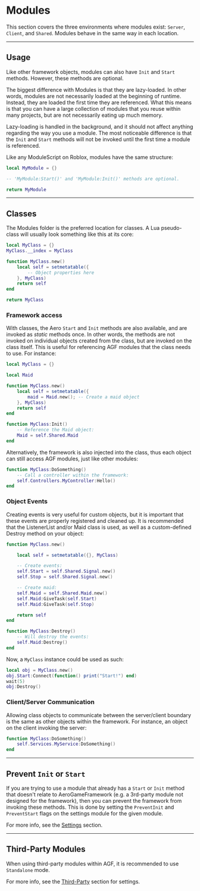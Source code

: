 # Modules

This section covers the three environments where modules exist: `Server`, `Client`, and `Shared`. Modules behave in the same way in each location.

--------------------------

## Usage

Like other framework objects, modules can also have `Init` and `Start` methods. However, these methods are optional.

The biggest difference with Modules is that they are lazy-loaded. In other words, modules are not necessarily loaded at the beginning of runtime. Instead, they are loaded the first time they are referenced. What this means is that you can have a large collection of modules that you reuse within many projects, but are not necessarily eating up much memory.

Lazy-loading is handled in the background, and it should not affect anything regarding the way you use a module. The most noticeable difference is that the `Init` and `Start` methods will not be invoked until the first time a module is referenced.

Like any ModuleScript on Roblox, modules have the same structure:

```lua
local MyModule = {}

-- 'MyModule:Start()' and 'MyModule:Init()' methods are optional.

return MyModule
```

--------------------------

## Classes

The Modules folder is the preferred location for classes. A Lua pseudo-class will usually look something like this at its core:
```lua
local MyClass = {}
MyClass.__index = MyClass

function MyClass.new()
	local self = setmetatable({
		-- Object properties here
	}, MyClass)
	return self
end

return MyClass
```

### Framework access
With classes, the Aero `Start` and `Init` methods are also available, and are invoked as _static_ methods once. In other words, the methods are not invoked on individual objects created from the class, but are invoked on the class itself. This is useful for referencing AGF modules that the class needs to use. For instance:
```lua
local MyClass = {}

local Maid

function MyClass.new()
	local self = setmetatable({
		maid = Maid.new(); -- Create a maid object
	}, MyClass)
	return self
end

function MyClass:Init()
	-- Reference the Maid object:
	Maid = self.Shared.Maid
end
```

Alternatively, the framework is also injected into the class, thus each object can still access AGF modules, just like other modules:

```lua
function MyClass:DoSomething()
	-- Call a controller within the framework:
	self.Controllers.MyController:Hello()
end
```

### Object Events

Creating events is very useful for custom objects, but it is important that these events are properly registered and cleaned up. It is recommended that the ListenerList and/or Maid class is used, as well as a custom-defined Destroy method on your object:
```lua
function MyClass.new()

	local self = setmetatable({}, MyClass)

	-- Create events:
	self.Start = self.Shared.Signal.new()
	self.Stop = self.Shared.Signal.new()

	-- Create maid:
	self.Maid = self.Shared.Maid.new()
	self.Maid:GiveTask(self.Start)
	self.Maid:GiveTask(self.Stop)

	return self
end

function MyClass:Destroy()
	-- Will destroy the events:
	self.Maid:Destroy()
end
```

Now, a `MyClass` instance could be used as such:
```lua
local obj = MyClass.new()
obj.Start:Connect(function() print("Start!") end)
wait(5)
obj:Destroy()
```

### Client/Server Communication

Allowing class objects to communicate between the server/client boundary is the same as other objects within the framework. For instance, an object on the client invoking the server:
```lua
function MyClass:DoSomething()
	self.Services.MyService:DoSomething()
end
```

--------------------------

## Prevent `Init` or `Start`

If you are trying to use a module that already has a `Start` or `Init` method that doesn't relate to AeroGameFramework (e.g. a 3rd-party module not designed for the framework), then you can prevent the framework from invoking these methods. This is done by setting the `PreventInit` and `PreventStart` flags on the settings module for the given module.

For more info, see the [Settings](settings.md) section.

--------------------------

## Third-Party Modules

When using third-party modules within AGF, it is recommended to use `Standalone` mode.

For more info, see the [Third-Party](settings.md#third-party-modules) section for settings.